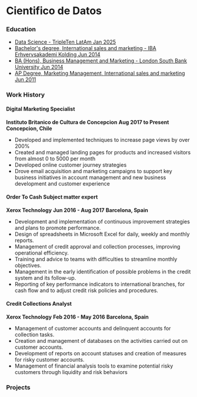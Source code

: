 # Cientifico de Datos

### Education

* <u>Data Science - TripleTen LatAm Jan 2025</u>
* <u>Bachelor's degree, International sales and marketing - IBA Erhvervsakademi Kolding Jun 2014</u>
* <u>BA (Hons), Business Management and Marketing - [London South Bank University](https://www.lsbu.ac.uk/study/course-finder/ba-hons-business-management-marketing) Jun 2014</u>
* <u>AP Degree, Marketing Management, International sales and marketing Jun 2011</u>

### Work History

#### Digital Marketing Specialist
**Instituto Britanico de Cultura de Concepcion**
**Aug 2017 to Present**
**Concepcion, Chile**
- Developed and implemented techniques to increase page views by over 200%
- Created and managed landing pages for products and increased visitors from almost 0 to 5000 per month
- Developed online customer journey strategies
- Drove email acquisition and marketing campaigns to support key business initiatives in account management and new business development and customer experience

#### Order To Cash Subject matter expert
**Xerox Technology**
**Jun 2016 - Aug 2017**
**Barcelona, Spain**
- Development and implementation of continuous improvement strategies and plans to promote performance.
- Design of spreadsheets in Microsoft Excel for daily, weekly and monthly reports.
- Management of credit approval and collection processes, improving operational efficiency.
- Training and advice to teams with difficulties to streamline monthly objectives.
- Management in the early identification of possible problems in the credit system and its follow-up.
- Reporting of key performance indicators to international branches, for cash flow and to adjust credit risk policies and procedures.

#### Credit Collections Analyst
**Xerox Technology**
**Feb 2016 - May 2016**
**Barcelona, Spain**
- Management of customer accounts and delinquent accounts for collection tasks.
- Creation and management of databases on the activities carried out on customer accounts.
- Development of reports on account statuses and creation of measures for risky customer accounts.
- Management of financial analysis tools to examine potential risky customers through liquidity and risk behaviors

### Projects

